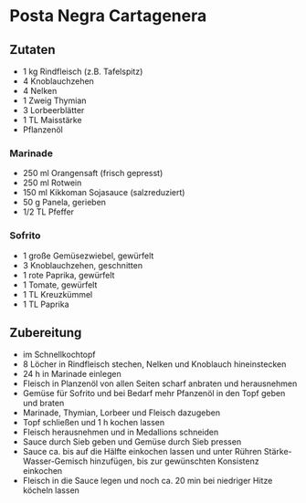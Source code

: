 # Posta Negra Cartagenera

## Zutaten
- 1 kg Rindfleisch (z.B. Tafelspitz)
- 4 Knoblauchzehen
- 4 Nelken
- 1 Zweig Thymian
- 3 Lorbeerblätter
- 1 TL Maisstärke
- Pflanzenöl

### Marinade
- 250 ml Orangensaft (frisch gepresst)
- 250 ml Rotwein
- 150 ml Kikkoman Sojasauce (salzreduziert)
- 50 g Panela, gerieben
- 1/2 TL Pfeffer

### Sofrito
- 1 große Gemüsezwiebel, gewürfelt
- 3 Knoblauchzehen, geschnitten
- 1 rote Paprika, gewürfelt
- 1 Tomate, gewürfelt
- 1 TL Kreuzkümmel
- 1 TL Paprika

## Zubereitung
- im Schnellkochtopf
- 8 Löcher in Rindfleisch stechen, Nelken und Knoblauch hineinstecken
- 24 h in Marinade einlegen
- Fleisch in Planzenöl von allen Seiten scharf anbraten und herausnehmen
- Gemüse für Sofrito und bei Bedarf mehr Pfanzenöl in den Topf geben und braten
- Marinade, Thymian, Lorbeer und Fleisch dazugeben
- Topf schließen und 1 h kochen lassen
- Fleisch herausnehmen und in Medallions schneiden
- Sauce durch Sieb geben und Gemüse durch Sieb pressen
- Sauce ca. bis auf die Hälfte einkochen lassen und unter Rühren Stärke-Wasser-Gemisch hinzufügen, bis zur gewünschten Konsistenz einkochen
- Fleisch in die Sauce legen und noch ca. 20 min bei niedriger Hitze köcheln lassen
